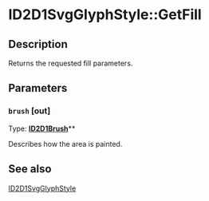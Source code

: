 # ID2D1SvgGlyphStyle::GetFill

## Description

Returns the requested fill parameters.

## Parameters

### `brush` [out]

Type: **[ID2D1Brush](https://learn.microsoft.com/windows/desktop/api/d2d1/nn-d2d1-id2d1brush)****

Describes how the area is painted.

## See also

[ID2D1SvgGlyphStyle](https://learn.microsoft.com/windows/desktop/api/d2d1_3/nn-d2d1_3-id2d1svgglyphstyle)